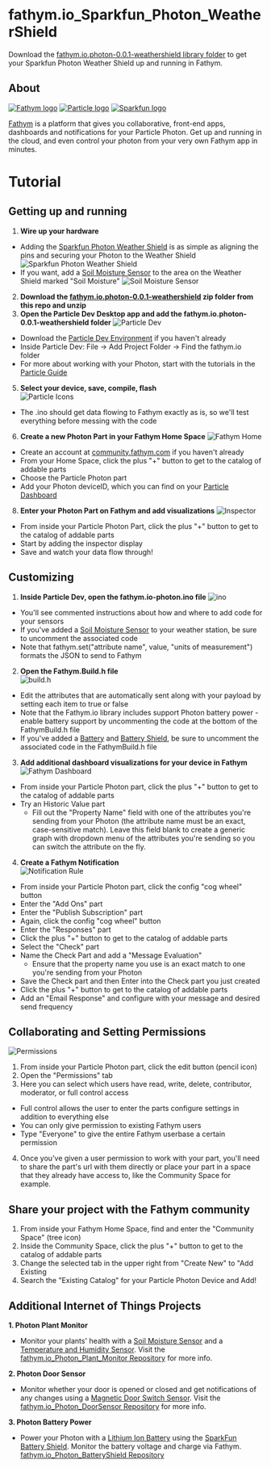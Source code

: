 # fathym.io_Sparkfun_Photon_WeatherShield

Download the [fathym.io.photon-0.0.1-weathershield library folder](https://github.com/fathym/fathym.io_Sparkfun_Photon_WeatherShield/blob/master/fathym.io.photon-0.0.1-weathershield.zip) to get your Sparkfun Photon Weather Shield up and running in Fathym.
## About 
[![Fathym logo](http://community.fathym.com/Files/Storage/ef3e1f7f-3303-4296-9660-044c33e60cbd "Fathym Logo")](http://fathym.com) [![Particle logo](http://blog.particle.io/images/particle-horizontal-dark.png "Particle logo")](http://particle.io)
[![Sparkfun logo](https://www.sparkfun.com/marcomm/SF-Logo-2C-PC-%C2%AE.jpg "Sparkfun logo")](https://www.sparkfun.com/)


[Fathym](http://fathym.com) is a platform that gives you collaborative, front-end apps, dashboards and notifications for your Particle Photon. Get up and running in the cloud, and even control your photon from your very own Fathym app in minutes. 

# Tutorial

## Getting up and running

1. **Wire up your hardware**
  - Adding the [Sparkfun Photon Weather Shield](https://www.sparkfun.com/products/13630) is as simple as aligning the pins and securing your Photon to the Weather Shield ![Sparkfun Photon Weather Shield](http://community.fathym.com/Files/Storage/11f58daf-0073-4fe9-af9a-62ec43adf2ae "Sparkfun Photon Weather Shield")
  - If you want, add a [Soil Moisture Sensor](https://www.sparkfun.com/products/13322) to the area on the Weather Shield marked "Soil Moisture" ![Soil Moisture Sensor](http://community.fathym.com/Files/Storage/571b7548-e980-45c1-8586-9332a8ca5d7a "Sparkfun Photon Weather Shield")
2. **Download the [fathym.io.photon-0.0.1-weathershield](https://github.com/fathym/fathym.io_Sparkfun_Photon_WeatherShield/blob/master/fathym.io.photon-0.0.1-weathershield.zip) zip folder from this repo and unzip**
2. **Open the Particle Dev Desktop app and add the fathym.io.photon-0.0.1-weathershield folder**
![Particle Dev](https://40.media.tumblr.com/85a6b84ac6a20005769c38cf79ea9c55/tumblr_o58dv5IR7S1qcz8h1o1_1280.jpg "Particle Dev")
  - Download the [Particle Dev Environment](https://www.particle.io/dev) if you haven't already
  - Inside Particle Dev: File -> Add Project Folder -> Find the fathym.io folder
  - For more about working with your Photon, start with the tutorials in the [Particle Guide](https://docs.particle.io/guide/getting-started/intro/photon/)
5. **Select your device, save, compile, flash**                                       
    ![Particle Icons](http://community.fathym.com/Files/Storage/18dc2dab-fd6e-4754-89ba-28e6611c1dae "Particle Icons")
  - The .ino should get data flowing to Fathym exactly as is, so we'll test everything before messing with the code
6. **Create a new Photon Part in your Fathym Home Space**
  ![Fathym Home](https://41.media.tumblr.com/101c284e6b4c640957cbaa86e444fe32/tumblr_o58dv5IR7S1qcz8h1o2_1280.jpg "Fathym Home")
  - Create an  account at [community.fathym.com](http://community.fathym.com) if you haven't already
  - From your Home Space, click the plus "+" button to get to the catalog of addable parts
  - Choose the Particle Photon part
  - Add your Photon deviceID, which you can find on your [Particle Dashboard](https://dashboard.particle.io/user/devices)
8. **Enter your Photon Part on Fathym and add visualizations**
![Inspector](https://36.media.tumblr.com/e783e4d513003a6dc328c38347a4fa51/tumblr_o58dv5IR7S1qcz8h1o3_1280.jpg "Inspector")
  - From inside your Particle Photon Part, click the plus "+" button to get to the catalog of addable parts
  - Start by adding the inspector display
  - Save and watch your data flow through!

## Customizing

1. **Inside Particle Dev, open the fathym.io-photon.ino file**
![ino](https://40.media.tumblr.com/31879b26805e0ddac21e0a97e9fbe36e/tumblr_o58dv5IR7S1qcz8h1o4_1280.jpg "ino")
  - You'll see commented instructions about how and where to add code for your sensors
  - If you've added a [Soil Moisture Sensor](https://www.sparkfun.com/products/13322) to your weather station, be sure to uncomment the associated code
  - Note that fathym.set("attribute name", value, "units of measurement") formats the JSON to send to Fathym
2. **Open the Fathym.Build.h file**         
![build.h](https://40.media.tumblr.com/7ec2caa15654a3f089cb182301aefcbd/tumblr_o58dv5IR7S1qcz8h1o5_1280.jpg "build.h")
  - Edit the attributes that are automatically sent along with your payload by setting each item to true or false 
  - Note that the Fathym.io library includes support Photon battery power - enable battery support by uncommenting the code at the bottom of the FathymBuild.h file
  - If you've added a [Battery](https://www.sparkfun.com/products/8483) and [Battery Shield](https://www.sparkfun.com/products/13626), be sure to uncomment the associated code in the FathymBuild.h file
3. **Add additional dashboard visualizations for your device in Fathym**
![Fathym Dashboard](https://36.media.tumblr.com/447b4d8abf0869768b89b0411e377eae/tumblr_o2crfxZXFf1qcz8h1o2_1280.jpg "Fathym Dashboard")
  - From inside your Particle Photon part, click the plus "+" button to get to the catalog of addable parts
  - Try an Historic Value part
    - Fill out the "Property Name" field with one of the attributes you're sending from your Photon (the attribute name must be an exact, case-sensitive match). Leave this field blank to create a generic graph with dropdown menu of the attributes you're sending so you can switch the attribute on the fly.   
4. **Create a Fathym Notification**         
![Notification Rule](http://community.fathym.com/Files/Storage/4ed0acc5-6b33-47e5-a8ae-a4bc5484b12a "Notification Rule")
  - From inside your Particle Photon part, click the config "cog wheel" button
  - Enter the "Add Ons" part
  - Enter the "Publish Subscription" part
  - Again, click the config "cog wheel" button
  - Enter the "Responses" part
  - Click the plus "+" button to get to the catalog of addable parts
  - Select the "Check" part
  - Name the Check Part and add a "Message Evaluation" 
    - Ensure that the property name you use is an exact match to one you're sending from your Photon
  - Save the Check part and then Enter into the Check part you just created
  - Click the plus "+" button to get to the catalog of addable parts
  - Add an "Email Response" and configure with your message and desired send frequency

## Collaborating and Setting Permissions
![Permissions](http://community.fathym.com/Files/Storage/06927353-54ad-4ecc-b29a-99cbc1f837da "Permissions")
1. From inside your Particle Photon part, click the edit button (pencil icon)
2. Open the "Permissions" tab
3. Here you can select which users have read, write, delete, contributor, moderator, or full control access
  - Full control allows the user to enter the parts configure settings in addition to everything else
  - You can only give permission to existing Fathym users
  - Type "Everyone" to give the entire Fathym userbase a certain permission
4. Once you've given a user permission to work with your part, you'll need to share the part's url with them directly or place your part in a space that they already have access to, like the Community Space for example.

## Share your project with the Fathym community                 

1. From inside your Fathym Home Space, find and enter the "Community Space" (tree icon) 
2. Inside the Community Space,  click the plus "+" button to get to the catalog of addable parts
3. Change the selected tab in the upper right from "Create New" to "Add Existing
4. Search the "Existing Catalog" for your Particle Photon Device and Add!

## Additional Internet of Things Projects
  
**1. Photon Plant Monitor**
  - Monitor your plants' health with a [Soil Moisture Sensor](https://www.sparkfun.com/products/13322) and a [Temperature and Humidity Sensor](https://www.sparkfun.com/products/10167?gclid=CLqS-YDTkcwCFQiqaQodCMsK2Q).
  Visit the [fathym.io_Photon_Plant_Monitor Repository](https://github.com/fathym/fathym.io_Photon_Plant_Monitor) for more info.
  
**2. Photon Door Sensor**
  - Monitor whether your door is opened or closed and get notifications of any changes using a [Magnetic Door Switch Sensor](https://www.sparkfun.com/products/13247).
  Visit the [fathym.io_Photon_DoorSensor Repository](https://github.com/fathym/fathym.io_Photon_DoorSensor) for more info.
  
**3. Photon Battery Power**
  - Power your Photon with a [Lithium Ion Battery](https://www.sparkfun.com/products/8483) using the [SparkFun Battery Shield](https://www.sparkfun.com/products/13626). Monitor the battery voltage and charge via Fathym.
  [fathym.io_Photon_BatteryShield Repository](https://github.com/fathym/fathym.io_Particle_BatteryShield)
  

